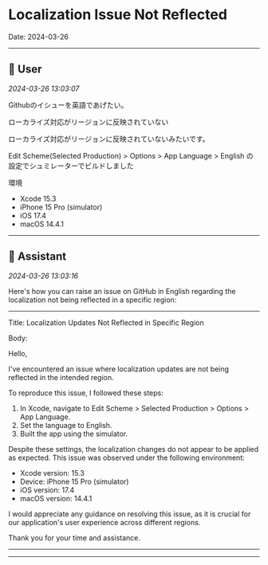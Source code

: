 # Localization Issue Not Reflected

Date: 2024-03-26

---

## 👤 User
*2024-03-26 13:03:07*

Githubのイシューを英語であげたい。

ローカライズ対応がリージョンに反映されていない

ローカライズ対応がリージョンに反映されていないみたいです。

Edit Scheme(Selected Production) &gt; Options &gt; App Language &gt; English の設定でシュミレーターでビルドしました

環境
- Xcode 15.3
- iPhone 15 Pro (simulator)
- iOS 17.4
- macOS 14.4.1

---

## 🤖 Assistant
*2024-03-26 13:03:16*

Here's how you can raise an issue on GitHub in English regarding the localization not being reflected in a specific region:

---

Title: Localization Updates Not Reflected in Specific Region

Body:

Hello,

I've encountered an issue where localization updates are not being reflected in the intended region.

To reproduce this issue, I followed these steps:
1. In Xcode, navigate to Edit Scheme &gt; Selected Production &gt; Options &gt; App Language.
2. Set the language to English.
3. Built the app using the simulator.

Despite these settings, the localization changes do not appear to be applied as expected. This issue was observed under the following environment:
- Xcode version: 15.3
- Device: iPhone 15 Pro (simulator)
- iOS version: 17.4
- macOS version: 14.4.1

I would appreciate any guidance on resolving this issue, as it is crucial for our application's user experience across different regions.

Thank you for your time and assistance.

---

---
